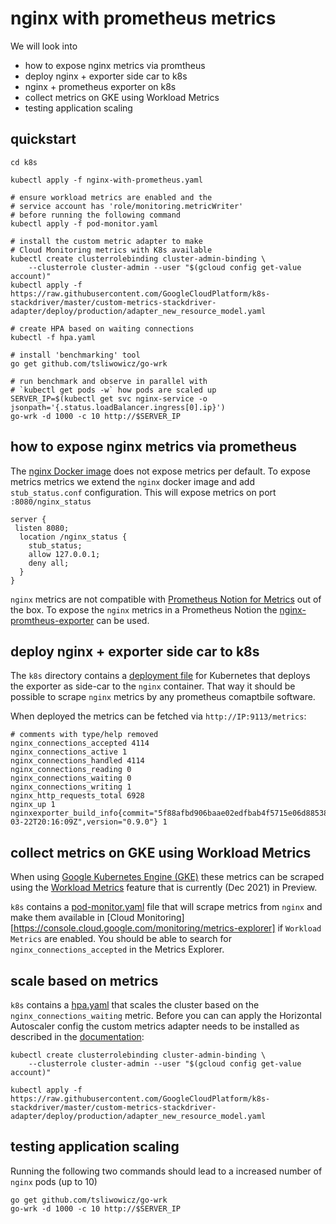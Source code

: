 # nginx with prometheus metrics


We will look into
 * how to expose nginx metrics via promtheus
 * deploy nginx + exporter side car to k8s
 * nginx + prometheus exporter on k8s
 * collect metrics on GKE using Workload Metrics
 * testing application scaling

## quickstart

```
cd k8s

kubectl apply -f nginx-with-prometheus.yaml

# ensure workload metrics are enabled and the
# service account has 'role/monitoring.metricWriter'
# before running the following command
kubectl apply -f pod-monitor.yaml

# install the custom metric adapter to make
# Cloud Monitoring metrics with K8s available
kubectl create clusterrolebinding cluster-admin-binding \
    --clusterrole cluster-admin --user "$(gcloud config get-value account)"
kubectl apply -f https://raw.githubusercontent.com/GoogleCloudPlatform/k8s-stackdriver/master/custom-metrics-stackdriver-adapter/deploy/production/adapter_new_resource_model.yaml

# create HPA based on waiting connections
kubectl -f hpa.yaml

# install 'benchmarking' tool
go get github.com/tsliwowicz/go-wrk

# run benchmark and observe in parallel with 
# `kubectl get pods -w` how pods are scaled up
SERVER_IP=$(kubectl get svc nginx-service -o jsonpath='{.status.loadBalancer.ingress[0].ip}')
go-wrk -d 1000 -c 10 http://$SERVER_IP
```

## how to expose nginx metrics via prometheus

The [nginx Docker image](https://hub.docker.com/_/nginx) does not expose
metrics per default. To expose metrics metrics we extend the `nginx` docker
image and add `stub_status.conf` configuration. This will expose metrics on
port `:8080/nginx_status`

```
server { 
 listen 8080;
  location /nginx_status {
    stub_status;
    allow 127.0.0.1;
    deny all;
  }
}
```

`nginx` metrics are not compatible with [Prometheus Notion for Metrics](https://github.com/nginxinc/nginx-prometheus-exporter) out of the box. To expose the `nginx` metrics in a Prometheus Notion the [nginx-promtheus-exporter](https://github.com/nginxinc/nginx-prometheus-exporter) can be used.

## deploy nginx + exporter side car to k8s

The `k8s` directory contains a [deployment file](k8s/nginx-with-prometheus.yml) for Kubernetes that deploys the exporter as side-car to the `nginx` container. That way it should be possible to scrape `nginx` metrics by any prometheus comaptbile software.

When deployed the metrics can be fetched via `http://IP:9113/metrics`:

```
# comments with type/help removed
nginx_connections_accepted 4114
nginx_connections_active 1
nginx_connections_handled 4114
nginx_connections_reading 0
nginx_connections_waiting 0
nginx_connections_writing 1
nginx_http_requests_total 6928
nginx_up 1
nginxexporter_build_info{commit="5f88afbd906baae02edfbab4f5715e06d88538a0",date="2021-03-22T20:16:09Z",version="0.9.0"} 1
```

## collect metrics on GKE using Workload Metrics

When using [Google Kubernetes Engine (GKE)](https://cloud.google.com/kubernetes-engine) these metrics can be scraped using the [Workload Metrics](https://cloud.google.com/blog/products/operations/managed-metric-collection-for-google-kubernetes-engine) feature that is currently (Dec 2021) in Preview.

`k8s` contains a [pod-monitor.yaml](k8s/pod-monitor.yaml) file that will scrape metrics from `nginx` and make them available in [Cloud Monitoring][https://console.cloud.google.com/monitoring/metrics-explorer] if `Workload Metrics` are enabled. You should be able to search for `nginx_connections_accepted` in the Metrics Explorer.

## scale based on metrics
`k8s` contains a [hpa.yaml](k8s/hpa.yaml) that scales the cluster based on the `nginx_connections_waiting` metric. Before you can can apply the Horizontal Autoscaler config the custom metrics adapter needs to be installed as described in the [documentation](https://cloud.google.com/kubernetes-engine/docs/tutorials/autoscaling-metrics#step1):

```
kubectl create clusterrolebinding cluster-admin-binding \
    --clusterrole cluster-admin --user "$(gcloud config get-value account)"

kubectl apply -f https://raw.githubusercontent.com/GoogleCloudPlatform/k8s-stackdriver/master/custom-metrics-stackdriver-adapter/deploy/production/adapter_new_resource_model.yaml

```

## testing application scaling

Running the following two commands should lead to a increased number of `nginx` pods (up to 10)
```
go get github.com/tsliwowicz/go-wrk
go-wrk -d 1000 -c 10 http://$SERVER_IP
```

